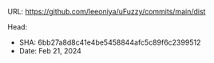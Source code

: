 URL:
https://github.com/leeoniya/uFuzzy/commits/main/dist

Head:
- SHA: 6bb27a8d8c41e4be5458844afc5c89f6c2399512
- Date:  Feb 21, 2024
